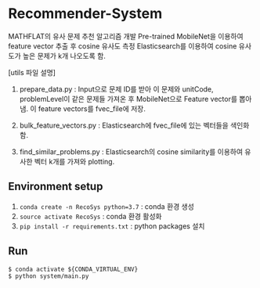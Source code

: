 # Recommender-System

MATHFLAT의 유사 문제 추천 알고리즘 개발
Pre-trained MobileNet을 이용하여 feature vector 추출 후 cosine 유사도 측정
Elasticsearch를 이용하여 cosine 유사도가 높은 문제가 k개 나오도록 함.

[utils 파일 설명]
1. prepare_data.py : Input으로 문제 ID를 받아 이 문제와 unitCode, problemLevel이 같은 문제들 가져온 후 MobileNet으로 Feature vector를 뽑아냄. 이 feature vectors를 fvec_file에 저장.

2. bulk_feature_vectors.py : Elasticsearch에 fvec_file에 있는 벡터들을 색인화함. 

3. find_similar_problems.py : Elasticsearch의 cosine similarity를 이용하여 유사한 벡터 k개를 가져와 plotting.

## Environment setup

1. `conda create -n RecoSys python=3.7` : conda 환경 생성
2. `source activate RecoSys` : conda 환경 활성화
3. `pip install -r requirements.txt` : python packages 설치

## Run

```
$ conda activate ${CONDA_VIRTUAL_ENV}
$ python system/main.py
```

